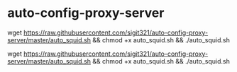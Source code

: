 # auto-config-proxy-server
 
wget https://raw.githubusercontent.com/sigit321/auto-config-proxy-server/master/auto_squid.sh && chmod +x auto_squid.sh && ./auto_squid.sh

wget https://raw.githubusercontent.com/sigit321/auto-config-proxy-server/master/auto_squid.sh && chmod +x auto_squid.sh && ./auto_squid.sh

